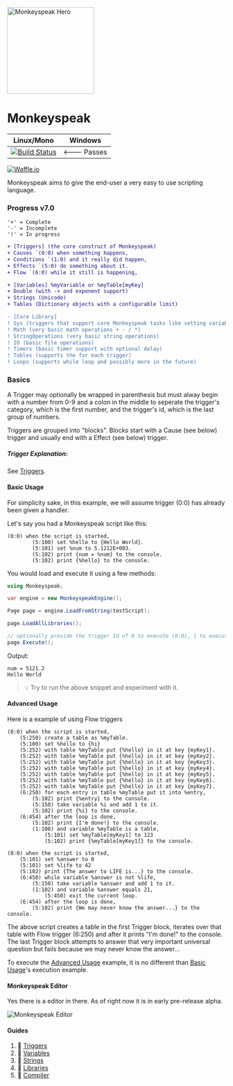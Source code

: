 
<img src="https://pbs.twimg.com/media/DBCp3bAXcAAL3WP.jpg" alt="Monkeyspeak Hero" style="width: 200px;" />

# Monkeyspeak
Linux/Mono | Windows
------------ | ---------
[![Build Status](https://travis-ci.org/captkirk88/monkeyspeak.svg?branch=master)](https://travis-ci.org/captkirk88/monkeyspeak) | <--- Passes

[![Waffle.io](https://badge.waffle.io/captkirk88/monkeyspeak.svg?columns=inbox,In%20Progress&style=plastic)](https://waffle.io/captkirk88/monkeyspeak) 

Monkeyspeak aims to give the end-user a very easy to use scripting language.  

### Progress v7.0

```
'+' = Complete
'-' = Incomplete
'!' = In progress
```

```diff
+ [Triggers] (the core construct of Monkeyspeak)
+ Causes `(0:0) when something happens,
+ Conditions `(1:0) and it really did happen,
+ Effects `(5:0) do something about it.
+ Flow `(6:0) while it still is happening,

+ [Variables] %myVariable or %myTable[myKey]
+ Double (with -+ and exponent support)
+ Strings (Unicode)
+ Tables (Dictionary objects with a configurable limit)

- [Core Library]
! Sys (triggers that support core Monkeyspeak tasks like setting variables)
! Math (very basic math operations + - / *)
! StringOperations (very basic string operations)
! IO (basic file operations)
! Timers (basic timer support with optional delay)
! Tables (supports the for each trigger)
! Loops (supports while loop and possibly more in the future)
```

### Basics
A Trigger may optionally be wrapped in parenthesis but must alway begin with a number 
from 0-9 and a colon in the middle to seperate the trigger's category, which is the 
first number, and the trigger's id, which is the last group of numbers.

Triggers are grouped into "blocks".  Blocks start with a Cause (see below) trigger 
and usually end with a Effect (see below) trigger.
##### Trigger Explanation:

See [Triggers](wiki/Triggers.md#break-down).

#### Basic Usage
For simplicity sake, in this example, we will assume trigger (0:0) has already been given a handler.

Let's say you had a Monkeyspeak script like this:
```
(0:0) when the script is started,
        (5:100) set %hello to {Hello World}.
        (5:101) set %num to 5.1212E+003.
        (5:102) print {num = %num} to the console.
        (5:102) print {%hello} to the console.
```
You would load and execute it using a few methods:
```csharp
using Monkeyspeak;

var engine = new MonkeyspeakEngine();

Page page = engine.LoadFromString(testScript);

page.LoadAllLibraries();

// optionally provide the trigger Id of 0 to execute (0:0), 1 to execute (0:1), etc.
page.Execute();
```
Output:
```
num = 5121.2
Hello World
```

> :bulb: Try to run the above snippet and experiment with it.

#### Advanced Usage

Here is a example of using Flow triggers

```
(0:0) when the script is started,
    (5:250) create a table as %myTable.
    (5:100) set %hello to {hi}
    (5:252) with table %myTable put {%hello} in it at key {myKey1}.
    (5:252) with table %myTable put {%hello} in it at key {myKey2}.
    (5:252) with table %myTable put {%hello} in it at key {myKey3}.
    (5:252) with table %myTable put {%hello} in it at key {myKey4}.
    (5:252) with table %myTable put {%hello} in it at key {myKey5}.
    (5:252) with table %myTable put {%hello} in it at key {myKey6}.
    (5:252) with table %myTable put {%hello} in it at key {myKey7}.
    (6:250) for each entry in table %myTable put it into %entry,
        (5:102) print {%entry} to the console.
        (5:150) take variable %i and add 1 to it.
        (5:102) print {%i} to the console.
    (6:454) after the loop is done,
        (5:102) print {I'm done!} to the console.
        (1:108) and variable %myTable is a table,
            (5:101) set %myTable[myKey1] to 123
            (5:102) print {%myTable[myKey1]} to the console.

(0:0) when the script is started,
    (5:101) set %answer to 0
    (5:101) set %life to 42
    (5:102) print {The answer to LIFE is...} to the console.
    (6:450) while variable %answer is not %life,
        (5:150) take variable %answer and add 1 to it.
        (1:102) and variable %answer equals 21,
            (5:450) exit the current loop.
    (6:454) after the loop is done,
        (5:102) print {We may never know the answer...} to the console.
```

The above script creates a table in the first Trigger block, iterates over 
that table with Flow trigger (6:250) and after it prints "I'm done!" to the 
console.  The last Trigger block attempts to answer that very important 
universal question but fails because we may never know the answer...

To execute the [Advanced Usage](#advanced-usage) example, it is no different 
than [Basic Usage](#basic-usage)'s execution example.

#### Monkeyspeak Editor
Yes there is a editor in there.  As of right now it is in early pre-release alpha.

![Monkeyspeak Editor](/ms_edit.png)

#### Guides
1) :book: [Triggers](wiki/Triggers.md)
2) :book: [Variables](wiki/Variables.md)
3) :book: [Strings](wiki/Strings.md)
4) :book: [Libraries](wiki/Libraries.md)
5) :book: [Compiler](wiki/Compiler.md)
